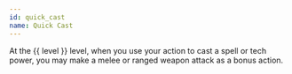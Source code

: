 ```yaml
---
id: quick_cast
name: Quick Cast
---
```

At the {{ level }} level, when you use your action to cast a spell or tech power, you may make a melee or ranged weapon 
attack as a bonus action.
